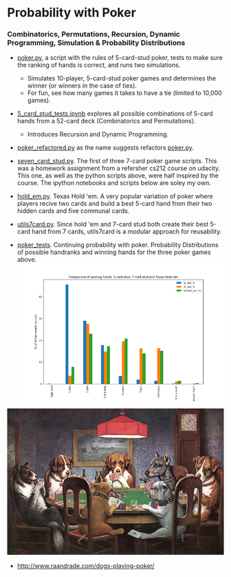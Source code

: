 # Probability with Poker

### Combinatorics, Permutations, Recursion, Dynamic Programming, Simulation & Probability Distributions
 
- [poker.py](poker.py), a script with the rules of 5-card-stud poker, tests to make sure the ranking of hands is correct, and runs two simulations. 
    + Simulates 10-player, 5-card-stud poker games and determines the winner (or winners in the case of ties).
    + For fun, see how many games it takes to have a tie (limited to 10,000 games).
    
- [5_card_stud_tests.ipynb](5_card_stud_tests.ipynb) explores all possible combinations of 5-card hands from a 52-card deck (Combinatorics and Permutations).  
    + Introduces Recursion and Dynamic Programming. 
    
- [poker_refactored.py](poker_refactored.py) as the name suggests refactors [poker.py](poker.py).

- [seven_card_stud.py](seven_card_stud.py). The first of three 7-card poker game scripts.  This was a homework assignment from a refersher cs212 course on udacity.  This one, as well as the python scripts above, were half inspired by the course. The ipython notebooks and scripts below are soley my own.

- [hold_em.py](hold_em.py). Texas Hold 'em.  A very popular variation of poker where players recive two cards and build a best 5-card hand from their two hidden cards and five communal cards.

- [utils7card.py](utils7card.py).  Since hold 'em and 7-card stud both create their best 5-card hand from 7 cards, utils7card is a modular approach for reusability. 

- [poker_tests](poker_tests.ipynb).  Continuing probability with poker.   Probability Distributions of possible handranks and winning hands for the three poker games above.  
![](../images/winning_hands.png?raw=true)

![](../images/a_friend_in_need.jpg?raw=true)
- http://www.raandrade.com/dogs-playing-poker/